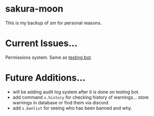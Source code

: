 # sakura-moon
 This is my backup of sm for personal reasons.
 
 # Current Issues...
 Permissions system. Same as [testing bot](https://github.com/DudeThatsErin/test-bot).
 
 # Future Additions...
 - will be adding audit log system after it is done on testing bot.
 - add command `s.history` for checking history of warnings... store warnings in database or find them via discord.
 - add `s.banlist` for seeing who has been banned and why.
